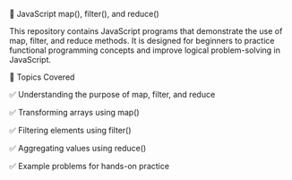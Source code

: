 🔷 JavaScript map(), filter(), and reduce()

This repository contains JavaScript programs that demonstrate the use of map, filter, and reduce methods.
It is designed for beginners to practice functional programming concepts and improve logical problem-solving in JavaScript.

📌 Topics Covered

✅ Understanding the purpose of map, filter, and reduce

✅ Transforming arrays using map()

✅ Filtering elements using filter()

✅ Aggregating values using reduce()

✅ Example problems for hands-on practice
